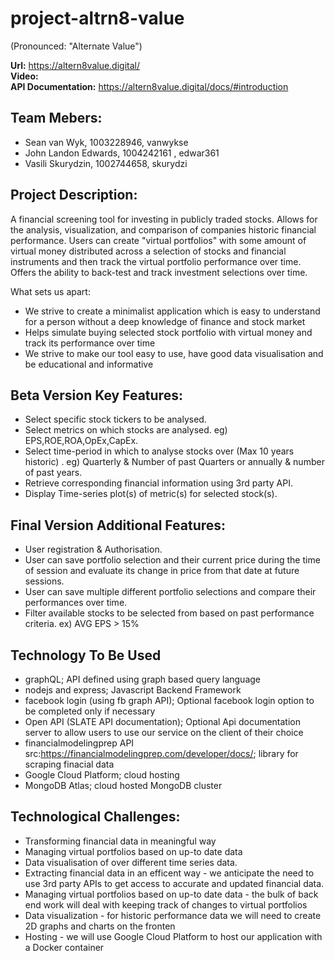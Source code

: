 # project-altrn8-value
(Pronounced: "Alternate Value")

**Url:** https://altern8value.digital/  
**Video:**  
**API Documentation:** https://altern8value.digital/docs/#introduction  

## Team Mebers: ##
- Sean van Wyk, 1003228946, vanwykse
- John Landon Edwards, 1004242161 , edwar361
- Vasili Skurydzin, 1002744658, skurydzi

## Project Description: ##
A financial screening tool for investing in publicly traded stocks. Allows for the analysis, visualization, and comparison of companies historic financial performance.
Users can create "virtual portfolios" with some amount of virtual money distributed across a selection of stocks and financial instruments and then track the virtual portfolio performance over time.
Offers the ability to back-test and track investment selections over time.

What sets us apart:
- We strive to create a minimalist application which is easy to understand for a person without a deep knowledge of finance and stock market
- Helps simulate buying selected stock portfolio with virtual money and track its performance over time
- We strive to make our tool easy to use, have good data visualisation and be educational and informative

## Beta Version Key Features: ##
- Select specific stock tickers to be analysed.
- Select metrics on which stocks are analysed. eg) EPS,ROE,ROA,OpEx,CapEx.
- Select time-period in which to analyse stocks over (Max 10 years historic) . eg) Quarterly & Number of past Quarters or annually & number of past years.
- Retrieve corresponding financial information using 3rd party API. 
- Display Time-series plot(s) of metric(s) for selected stock(s).

## Final Version Additional Features: ##
- User registration & Authorisation.
- User can save portfolio selection and their current price during the time of session and evaluate its change in price from that date at future sessions.
- User can save multiple different portfolio selections and compare their performances over time.
- Filter available stocks to be selected from based on past performance criteria. ex) AVG EPS > 15%


## Technology To Be Used ##
- graphQL; API defined using graph based query language
- nodejs and express; Javascript Backend Framework
- facebook login (using fb graph API); Optional facebook login option to be completed only if necessary
- Open API (SLATE API documentation);  Optional Api documentation server to allow users to use our service on the client of their choice
- financialmodelingprep API src:https://financialmodelingprep.com/developer/docs/; library for scraping finacial data
- Google Cloud Platform; cloud hosting
- MongoDB Atlas; cloud hosted MongoDB cluster

## Technological Challenges:  ##  
- Transforming financial data in meaningful way  
- Managing virtual portfolios based on up-to date data  
- Data visualisation of over different time series data. 
- Extracting  financial data in an efficent way - we anticipate the need to use 3rd party APIs to get access to accurate and updated financial data. 
- Managing virtual portfolios based on up-to date data - the bulk of back end work will deal with keeping track of changes to virtual portfolios 
- Data visualization - for historic performance data we will need to create 2D graphs and charts on the fronten
- Hosting - we will use Google Cloud Platform to host our application with a Docker container 
